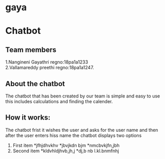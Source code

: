 # gaya
# Chatbot
## Team members
1.Nangineni Gayathri  regno:18pa1a1233<br>
2.Vallamareddy preethi regno:18pa1a1247.
## About the chatbot
The chatbot that has been created by our team is simple and easy to use this includes calculations and finding the calender.
## How it works:
The chatbot frist it wishes the user and asks for the user name and then after the user enters hiss name the chatbot displays two options
1. First item
*jfhjdhvkhv
*jbvjkdn bjm
*nmcbvkjfn,jbh
2. Second item
*kldvhldjhvb,jh,j
*dj,b nb l.kl.bnmfnhj
